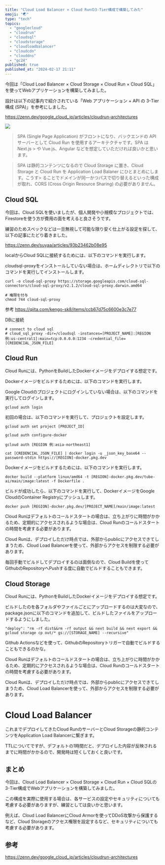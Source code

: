```yaml
---
title: "Cloud Load Balancer × Cloud Runの3-Tier構成で構築してみた"
emoji: "🌏"
type: "tech"
topics:
  - "googlecloud"
  - "cloudrun"
  - "cloudsql"
  - "cloudstorage"
  - "cloudloadbalancer"
  - "cloudcdn"
  - "clouddns"
  - "gc24"
published: true
published_at: "2024-02-17 21:11"
---
```


今回は「Cloud Load Balancer × Cloud Storage × Cloud Run × Cloud SQL」を使ってWebアプリケーションを構築してみました。

設計は以下の記事内で紹介されている「Web アプリケーション + API の 3-Tier 構成 (SPA)」を参考にしました。

https://zenn.dev/google_cloud_jp/articles/cloudrun-architectures

![](https://storage.googleapis.com/zenn-user-upload/c506da5f4890-20240221.png)

> SPA (Single Page Application) がフロントになり、バックエンドの API サーバーとして Cloud Run を使用するアーキテクチャです。SPA は Next.js > や Vue.js、Angular などを想定していただければ良いかと思います。

> SPA は静的コンテンツになるので Cloud Storage に置き、Cloud Storage と Cloud Run を Application Load Balaner にひとまとめにします。こうす> ることでドメインが同一かつパスで切り替えるといった構成が取れ、CORS (Cross Origin Resource Sharing) の必要がありません。

## Cloud SQL

今回は、Cloud SQLを使いましたが、個人開発や小規模なプロジェクトでは、Firestoreを使う方が費用の面を考えると良さそうです。

練習のためスペックなどは一旦無視して可能な限り安く仕上がる設定を探して、以下の記事にたどり着きました。

https://zenn.dev/suyaa/articles/93b23462b08e95

localからCloud SQLに接続するためには、以下のコマンドを実行します。

cloudsql-proxyをインストールしていない場合は、ホームディレクトリで以下のコマンドを実行してインストールします。
```
curl -o cloud-sql-proxy https://storage.googleapis.com/cloud-sql-connectors/cloud-sql-proxy/v2.1.2/cloud-sql-proxy.darwin.amd64

# 権限を付与
chmod 744 cloud-sql-proxy
```

参考
https://qiita.com/kengo-sk8/items/ccb67d75c6600e3c7e77


DBに接続
```
# connect to cloud sql
# cloud_sql_proxy -dir=/cloudsql -instances=[PROJECT_NAME]:[REGION 例:us-central1]:main=tcp:0.0.0.0:1234 -credential_file=[CREDENCIAL_JSON_FILE]
```

## Cloud Run
Cloud Runには、PythonをBuildしたDockerイメージをデプロイする想定です。

Dockerイメージをビルドするためには、以下のコマンドを実行します。

Google Cloudのプロジェクトにログインしていない場合は、以下のコマンドを実行してログインします。
```
gcloud auth login
```

初回の場合は、以下のコマンドを実行して、プロジェクトを設定します。
```
gcloud auth set project [PROJECT_ID]

gcloud auth configure-docker

gcloud auth [REGION 例:asia-northeast1]

cat [CREDENCIAL_JSON_FILE] | docker login -u _json_key_base64 --password-stdin https://[REGION]-docker.pkg.dev

```

Dockerイメージをビルドするためには、以下のコマンドを実行します。
```
docker build --platform linux/amd64 -t [REGION]-docker.pkg.dev/tube-ai/main/image:latest -f Dockerfile .
```

ビルドが成功したら、以下のコマンドを実行して、DockerイメージをGoogle CloudのContainer Registryにプッシュします。
```
docker push [REGION]-docker.pkg.dev/[PROJECT_NAME]/main/image:latest
```

Cloud Runはデフォルトのコールドスタートの場合は、立ち上がりに時間がかかるため、定期的にアクセスされるような場合は、Cloud Runのコールドスタートの時間を考慮する必要があります。

Cloud Runは、デプロイしただけ時点では、外部からpublicにアクセスできてしまうため、Cloud Load Balancerを使って、外部からアクセスを制限する必要があります。

毎回手動でビルドしてデプロイするのは面倒なので、Cloud Buildを使ってGithubのRepositoryへPushする度に自動でビルドすることもできます。

## Cloud Storage
Cloud Runには、PythonをBuildしたDockerイメージをデプロイする想定です。

ビルドしたのを各フォルダやファイルごとにアップロードするのは大変なので、package.jsonに以下のコマンドを追加して、ビルドしたファイルをアップロードするようにしました。
```
"deploy": "rm -rf dist&&rm -rf output && next build && next export && gcloud storage cp out/* gs://[STORAGE_NAME] --recursive"
```

Github Actionsなどを使って、GithubのRepositoryトリガーで自動でビルドすることもできるのかな。


Cloud Runはデフォルトのコールドスタートの場合は、立ち上がりに時間がかかるため、定期的にアクセスされるような場合は、Cloud Runのコールドスタートの時間を考慮する必要があります。

Cloud Runは、デプロイしただけ時点では、外部からpublicにアクセスできてしまうため、Cloud Load Balancerを使って、外部からアクセスを制限する必要があります。

# Cloud Load Balancer
これまでデプロイしてきたCloud RunのサーバーとCloud Storageの静的コンテンツをApplication Load Balancerに繋ぎます。

TTLについてですが、デフォルトの1時間だと、デプロイした内容が反映されるまでに時間がかかるので、開発時は短くしておくと良いです。

## まとめ

今回は、Cloud Load Balancer × Cloud Storage × Cloud Run × Cloud SQLの3-Tier構成でWebアプリケーションを構築してみました。

この構成を実際に使用する場合は、各サービスの設定やセキュリティについても考慮する必要がありますが、練習としては良いかと思います。

例えば、Cloud Load BalancerにCloud Armorを使ってDDoS攻撃から保護するなど、Cloud Storageのアクセス権限を設定するなど、セキュリティについても考慮する必要があります。

## 参考

https://zenn.dev/google_cloud_jp/articles/cloudrun-architectures
